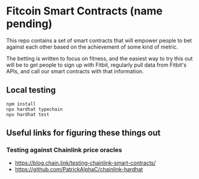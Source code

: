 # Fitcoin Smart Contracts (name pending)
This repo contains a set of smart contracts that will empower people to bet against each other based on the achievement of some kind of metric. 

The betting is written to focus on fitness, and the easiest way to try this out will be to get people to sign up with Fitbit, regularly pull data from Fitbit's APIs, and call our smart contracts with that information.

## Local testing

```shell
npm install
npx hardhat typechain
npx hardhat test
```

## Useful links for figuring these things out
### Testing against Chainlink price oracles
* https://blog.chain.link/testing-chainlink-smart-contracts/
* https://github.com/PatrickAlphaC/chainlink-hardhat
